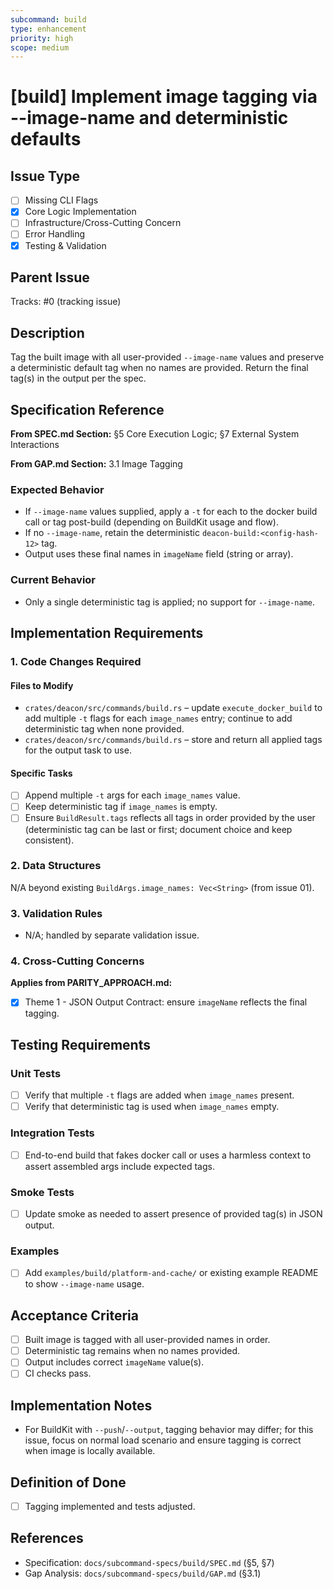 ```yaml
---
subcommand: build
type: enhancement
priority: high
scope: medium
---
```


# [build] Implement image tagging via --image-name and deterministic defaults

## Issue Type
- [ ] Missing CLI Flags
- [x] Core Logic Implementation
- [ ] Infrastructure/Cross-Cutting Concern
- [ ] Error Handling
- [x] Testing & Validation

## Parent Issue
Tracks: #0 (tracking issue)

## Description
Tag the built image with all user-provided `--image-name` values and preserve a deterministic default tag when no names are provided. Return the final tag(s) in the output per the spec.

## Specification Reference

**From SPEC.md Section:** §5 Core Execution Logic; §7 External System Interactions

**From GAP.md Section:** 3.1 Image Tagging

### Expected Behavior
- If `--image-name` values supplied, apply a `-t` for each to the docker build call or tag post-build (depending on BuildKit usage and flow).
- If no `--image-name`, retain the deterministic `deacon-build:<config-hash-12>` tag.
- Output uses these final names in `imageName` field (string or array).

### Current Behavior
- Only a single deterministic tag is applied; no support for `--image-name`.

## Implementation Requirements

### 1. Code Changes Required

#### Files to Modify
- `crates/deacon/src/commands/build.rs` – update `execute_docker_build` to add multiple `-t` flags for each `image_names` entry; continue to add deterministic tag when none provided.
- `crates/deacon/src/commands/build.rs` – store and return all applied tags for the output task to use.

#### Specific Tasks
- [ ] Append multiple `-t` args for each `image_names` value.
- [ ] Keep deterministic tag if `image_names` is empty.
- [ ] Ensure `BuildResult.tags` reflects all tags in order provided by the user (deterministic tag can be last or first; document choice and keep consistent).

### 2. Data Structures
N/A beyond existing `BuildArgs.image_names: Vec<String>` (from issue 01).

### 3. Validation Rules
- N/A; handled by separate validation issue.

### 4. Cross-Cutting Concerns

**Applies from PARITY_APPROACH.md:**
- [x] Theme 1 - JSON Output Contract: ensure `imageName` reflects the final tagging.

## Testing Requirements

### Unit Tests
- [ ] Verify that multiple `-t` flags are added when `image_names` present.
- [ ] Verify that deterministic tag is used when `image_names` empty.

### Integration Tests
- [ ] End-to-end build that fakes docker call or uses a harmless context to assert assembled args include expected tags.

### Smoke Tests
- [ ] Update smoke as needed to assert presence of provided tag(s) in JSON output.

### Examples
- [ ] Add `examples/build/platform-and-cache/` or existing example README to show `--image-name` usage.

## Acceptance Criteria
- [ ] Built image is tagged with all user-provided names in order.
- [ ] Deterministic tag remains when no names provided.
- [ ] Output includes correct `imageName` value(s).
- [ ] CI checks pass.

## Implementation Notes
- For BuildKit with `--push`/`--output`, tagging behavior may differ; for this issue, focus on normal load scenario and ensure tagging is correct when image is locally available.

## Definition of Done
- [ ] Tagging implemented and tests adjusted.

## References
- Specification: `docs/subcommand-specs/build/SPEC.md` (§5, §7)
- Gap Analysis: `docs/subcommand-specs/build/GAP.md` (§3.1)
